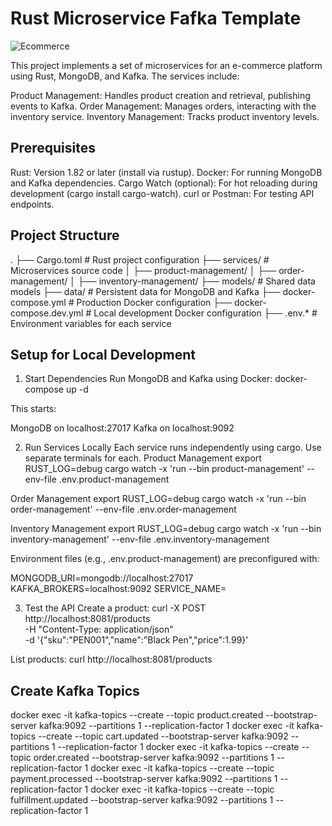 # Rust Microservice Fafka Template
![Ecommerce](https://github.com/user-attachments/assets/4b53dafe-ea48-47bd-bd76-22e47c72ad40)

This project implements a set of microservices for an e-commerce platform using Rust, MongoDB, and Kafka. The services include:

Product Management: Handles product creation and retrieval, publishing events to Kafka.
Order Management: Manages orders, interacting with the inventory service.
Inventory Management: Tracks product inventory levels.

## Prerequisites

Rust: Version 1.82 or later (install via rustup).
Docker: For running MongoDB and Kafka dependencies.
Cargo Watch (optional): For hot reloading during development (cargo install cargo-watch).
curl or Postman: For testing API endpoints.

## Project Structure
.
├── Cargo.toml              # Rust project configuration
├── services/               # Microservices source code
│   ├── product-management/
│   ├── order-management/
│   ├── inventory-management/
├── models/                 # Shared data models
├── data/                   # Persistent data for MongoDB and Kafka
├── docker-compose.yml      # Production Docker configuration
├── docker-compose.dev.yml  # Local development Docker configuration
├── .env.*                  # Environment variables for each service

## Setup for Local Development
1. Start Dependencies
Run MongoDB and Kafka using Docker:
docker-compose up -d

This starts:

MongoDB on localhost:27017
Kafka on localhost:9092

2. Run Services Locally
Each service runs independently using cargo. Use separate terminals for each.
Product Management
export RUST_LOG=debug
cargo watch -x 'run --bin product-management' --env-file .env.product-management

Order Management
export RUST_LOG=debug
cargo watch -x 'run --bin order-management' --env-file .env.order-management

Inventory Management
export RUST_LOG=debug
cargo watch -x 'run --bin inventory-management' --env-file .env.inventory-management

Environment files (e.g., .env.product-management) are preconfigured with:

MONGODB_URI=mongodb://localhost:27017
KAFKA_BROKERS=localhost:9092
SERVICE_NAME=<service-name>

3. Test the API
Create a product:
curl -X POST http://localhost:8081/products \
  -H "Content-Type: application/json" \
  -d '{"sku":"PEN001","name":"Black Pen","price":1.99}'

List products:
curl http://localhost:8081/products

## Create Kafka Topics
docker exec -it <kafka-container-id> kafka-topics --create --topic product.created --bootstrap-server kafka:9092 --partitions 1 --replication-factor 1
docker exec -it <kafka-container-id> kafka-topics --create --topic cart.updated --bootstrap-server kafka:9092 --partitions 1 --replication-factor 1
docker exec -it <kafka-container-id> kafka-topics --create --topic order.created --bootstrap-server kafka:9092 --partitions 1 --replication-factor 1
docker exec -it <kafka-container-id> kafka-topics --create --topic payment.processed --bootstrap-server kafka:9092 --partitions 1 --replication-factor 1
docker exec -it <kafka-container-id> kafka-topics --create --topic fulfillment.updated --bootstrap-server kafka:9092 --partitions 1 --replication-factor 1
